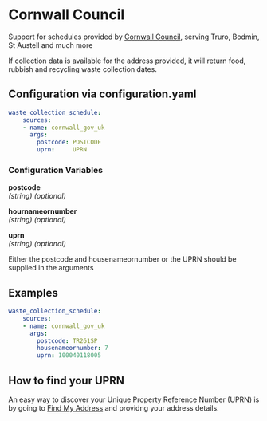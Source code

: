 # Cornwall Council

Support for schedules provided by [Cornwall Council](https://www.cornwall.gov.uk/), serving Truro, Bodmin, St Austell and much more

If collection data is available for the address provided, it will return food, rubbish and recycling waste collection dates.

## Configuration via configuration.yaml

```yaml
waste_collection_schedule:
    sources:
    - name: cornwall_gov_uk
      args:
        postcode: POSTCODE
        uprn:     UPRN
```

### Configuration Variables

**postcode**<br>
*(string) (optional)*

**hournameornumber**<br>
*(string) (optional)*

**uprn**<br>
*(string) (optional)*

Either the postcode and housenameornumber or the UPRN should be supplied in the arguments

## Examples

```yaml
waste_collection_schedule:
    sources:
    - name: cornwall_gov_uk
      args:
        postcode: TR261SP
        housenameornumber: 7
        uprn: 100040118005
```

## How to find your UPRN

An easy way to discover your Unique Property Reference Number (UPRN) is by going to [Find My Address](https://www.findmyaddress.co.uk/) and providng your address details. 
